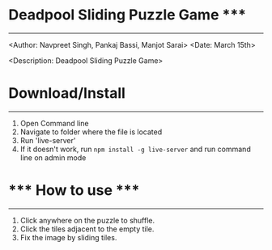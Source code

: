 # Deadpool Sliding Puzzle Game ***
---------------------------------------
<Author: Navpreet Singh, Pankaj Bassi, Manjot Sarai>
<Date: March 15th>

<Description: Deadpool Sliding Puzzle Game>

# Download/Install
---------------------------------------
1. Open Command line
2. Navigate to folder where the file is located
3. Run 'live-server'
4. If it doesn't work, run `npm install -g live-server` and run command line on admin mode

# *** How to use ***
---------------------------------------
1. Click anywhere on the puzzle to shuffle. 
2. Click the tiles adjacent to the empty tile.
3. Fix the image by sliding tiles.
